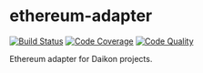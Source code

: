 # ethereum-adapter

[![Build Status](https://scrutinizer-ci.com/g/daikon-cqrs/ethereum-adapter/badges/build.png?b=master)](https://scrutinizer-ci.com/g/daikon-cqrs/ethereum-adapter/build-status/master)
[![Code Coverage](https://scrutinizer-ci.com/g/daikon-cqrs/ethereum-adapter/badges/coverage.png?b=master)](https://scrutinizer-ci.com/g/daikon-cqrs/ethereum-adapter/?branch=master)
[![Code Quality](https://scrutinizer-ci.com/g/daikon-cqrs/ethereum-adapter/badges/quality-score.png?b=master)](https://scrutinizer-ci.com/g/daikon-cqrs/ethereum-adapter/?branch=master)

Ethereum adapter for Daikon projects.
